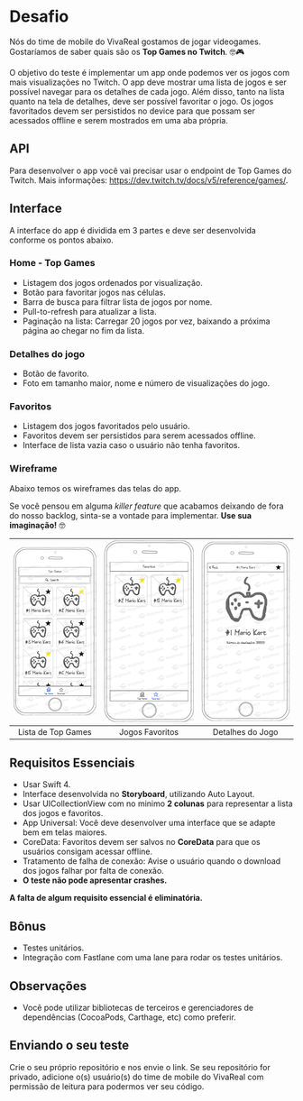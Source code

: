 # Desafio

Nós do time de mobile do VivaReal gostamos de jogar videogames. Gostaríamos de saber quais são os **Top Games no Twitch**. 🤓🎮

O objetivo do teste é implementar um app onde podemos ver os jogos com mais visualizações no Twitch. O app deve mostrar uma lista de jogos e ser possível navegar para os detalhes de cada jogo. Além disso, tanto na lista quanto na tela de detalhes, deve ser possível favoritar o jogo. Os jogos favoritados devem ser persistidos no device para que possam ser acessados offline e serem mostrados em uma aba própria.

## API

Para desenvolver o app você vai precisar usar o endpoint de Top Games do Twitch. Mais informações: https://dev.twitch.tv/docs/v5/reference/games/.

## Interface

A interface do app é dividida em 3 partes e deve ser desenvolvida conforme os pontos abaixo.

### Home - Top Games

* Listagem dos jogos ordenados por visualização.
* Botão para favoritar jogos nas células.
* Barra de busca para filtrar lista de jogos por nome.
* Pull-to-refresh para atualizar a lista.
* Paginação na lista: Carregar 20 jogos por vez, baixando a próxima página ao chegar no fim da lista.

### Detalhes do jogo

* Botão de favorito.
* Foto em tamanho maior, nome e número de visualizações do jogo.

### Favoritos

* Listagem dos jogos favoritados pelo usuário.
* Favoritos devem ser persistidos para serem acessados offline.
* Interface de lista vazia caso o usuário não tenha favoritos.

### Wireframe

Abaixo temos os wireframes das telas do app.

Se você pensou em alguma *killer feature* que acabamos deixando de fora do nosso backlog, sinta-se a vontade para implementar. **Use sua imaginação!** 🤓

| ![Page1](images/Page1.png)  | ![Page2](images/Page2.png) | ![Page3](images/Page3.png) |
|:---:|:---:|:---:|
| Lista de Top Games | Jogos Favoritos | Detalhes do Jogo |

## Requisitos Essenciais

* Usar Swift 4.
* Interface desenvolvida no **Storyboard**, utilizando Auto Layout.
* Usar UICollectionView com no minimo **2 colunas** para representar a lista dos jogos e favoritos.
* App Universal: Você deve desenvolver uma interface que se adapte bem em telas maiores.
* CoreData: Favoritos devem ser salvos no **CoreData** para que os usuários consigam acessar offline.
* Tratamento de falha de conexão: Avise o usuário quando o download dos jogos falhar por falta de conexão.
* **O teste não pode apresentar crashes.**

**A falta de algum requisito essencial é eliminatória.**

## Bônus

* Testes unitários.
* Integração com Fastlane com uma lane para rodar os testes unitários.

## Observações

* Você pode utilizar bibliotecas de terceiros e gerenciadores de dependências (CocoaPods, Carthage, etc) como preferir.

## Enviando o seu teste  

Crie o seu próprio repositório e nos envie o link. Se seu repositório for privado, adicione o(s) usuário(s) do time de mobile do VivaReal com permissão de leitura para podermos ver seu código.